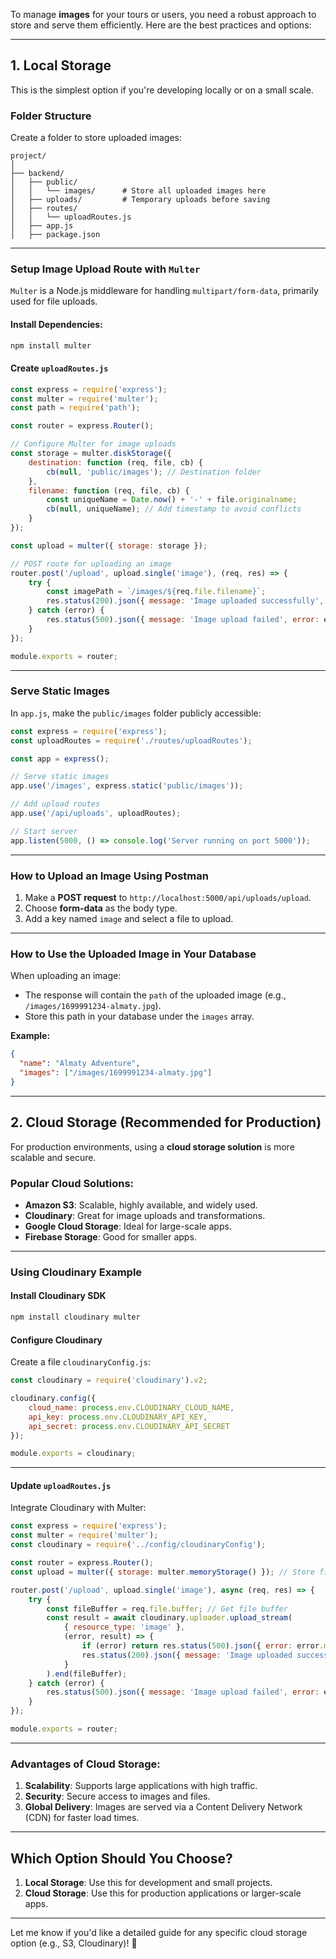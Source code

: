To manage **images** for your tours or users, you need a robust approach to store and serve them efficiently. Here are the best practices and options:

---

## **1. Local Storage**

This is the simplest option if you're developing locally or on a small scale.

### Folder Structure
Create a folder to store uploaded images:

```
project/
│
├── backend/
│   ├── public/
│   │   └── images/      # Store all uploaded images here
│   ├── uploads/         # Temporary uploads before saving
│   ├── routes/
│   │   └── uploadRoutes.js
│   ├── app.js
│   ├── package.json
```

---

### Setup Image Upload Route with `Multer`
`Multer` is a Node.js middleware for handling `multipart/form-data`, primarily used for file uploads.

#### Install Dependencies:
```bash
npm install multer
```

#### Create `uploadRoutes.js`
```javascript
const express = require('express');
const multer = require('multer');
const path = require('path');

const router = express.Router();

// Configure Multer for image uploads
const storage = multer.diskStorage({
    destination: function (req, file, cb) {
        cb(null, 'public/images'); // Destination folder
    },
    filename: function (req, file, cb) {
        const uniqueName = Date.now() + '-' + file.originalname;
        cb(null, uniqueName); // Add timestamp to avoid conflicts
    }
});

const upload = multer({ storage: storage });

// POST route for uploading an image
router.post('/upload', upload.single('image'), (req, res) => {
    try {
        const imagePath = `/images/${req.file.filename}`;
        res.status(200).json({ message: 'Image uploaded successfully', path: imagePath });
    } catch (error) {
        res.status(500).json({ message: 'Image upload failed', error: error.message });
    }
});

module.exports = router;
```

---

### Serve Static Images

In `app.js`, make the `public/images` folder publicly accessible:
```javascript
const express = require('express');
const uploadRoutes = require('./routes/uploadRoutes');

const app = express();

// Serve static images
app.use('/images', express.static('public/images'));

// Add upload routes
app.use('/api/uploads', uploadRoutes);

// Start server
app.listen(5000, () => console.log('Server running on port 5000'));
```

---

### How to Upload an Image Using Postman
1. Make a **POST request** to `http://localhost:5000/api/uploads/upload`.
2. Choose **form-data** as the body type.
3. Add a key named `image` and select a file to upload.

---

### How to Use the Uploaded Image in Your Database
When uploading an image:
- The response will contain the `path` of the uploaded image (e.g., `/images/1699991234-almaty.jpg`).
- Store this path in your database under the `images` array.

**Example:**
```json
{
  "name": "Almaty Adventure",
  "images": ["/images/1699991234-almaty.jpg"]
}
```

---

## **2. Cloud Storage (Recommended for Production)**

For production environments, using a **cloud storage solution** is more scalable and secure.

### Popular Cloud Solutions:
- **Amazon S3**: Scalable, highly available, and widely used.
- **Cloudinary**: Great for image uploads and transformations.
- **Google Cloud Storage**: Ideal for large-scale apps.
- **Firebase Storage**: Good for smaller apps.

---

### Using Cloudinary Example

#### Install Cloudinary SDK
```bash
npm install cloudinary multer
```

#### Configure Cloudinary
Create a file `cloudinaryConfig.js`:
```javascript
const cloudinary = require('cloudinary').v2;

cloudinary.config({
    cloud_name: process.env.CLOUDINARY_CLOUD_NAME,
    api_key: process.env.CLOUDINARY_API_KEY,
    api_secret: process.env.CLOUDINARY_API_SECRET
});

module.exports = cloudinary;
```

---

#### Update `uploadRoutes.js`
Integrate Cloudinary with Multer:

```javascript
const express = require('express');
const multer = require('multer');
const cloudinary = require('../config/cloudinaryConfig');

const router = express.Router();
const upload = multer({ storage: multer.memoryStorage() }); // Store file in memory temporarily

router.post('/upload', upload.single('image'), async (req, res) => {
    try {
        const fileBuffer = req.file.buffer; // Get file buffer
        const result = await cloudinary.uploader.upload_stream(
            { resource_type: 'image' },
            (error, result) => {
                if (error) return res.status(500).json({ error: error.message });
                res.status(200).json({ message: 'Image uploaded successfully', url: result.secure_url });
            }
        ).end(fileBuffer);
    } catch (error) {
        res.status(500).json({ message: 'Image upload failed', error: error.message });
    }
});

module.exports = router;
```

---

### Advantages of Cloud Storage:
1. **Scalability**: Supports large applications with high traffic.
2. **Security**: Secure access to images and files.
3. **Global Delivery**: Images are served via a Content Delivery Network (CDN) for faster load times.

---

## **Which Option Should You Choose?**
1. **Local Storage**: Use this for development and small projects.
2. **Cloud Storage**: Use this for production applications or larger-scale apps.

---

Let me know if you'd like a detailed guide for any specific cloud storage option (e.g., S3, Cloudinary)! 🚀

